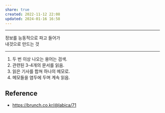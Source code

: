 ```yaml
---  
share: true  
created: 2022-11-12 22:08  
updated: 2024-01-16 16:58  
---  
```

  
---  
  
정보를 능동적으로 파고 들어가    
내것으로 만드는 것  
  
---   
  
1. 두 번 이상 나오는 용어는 검색.  
2. 관련된 3-4개의 문서를 읽음.  
3. 읽은 기사를 합쳐 하나의 메모로.  
4. 메모들을 염두에 두며 계속 읽음.  
  
  
## Reference  
- https://brunch.co.kr/@labica/71